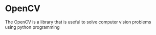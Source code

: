 # OpenCV
The OpenCV is a library that is useful to solve computer vision problems using python programming
